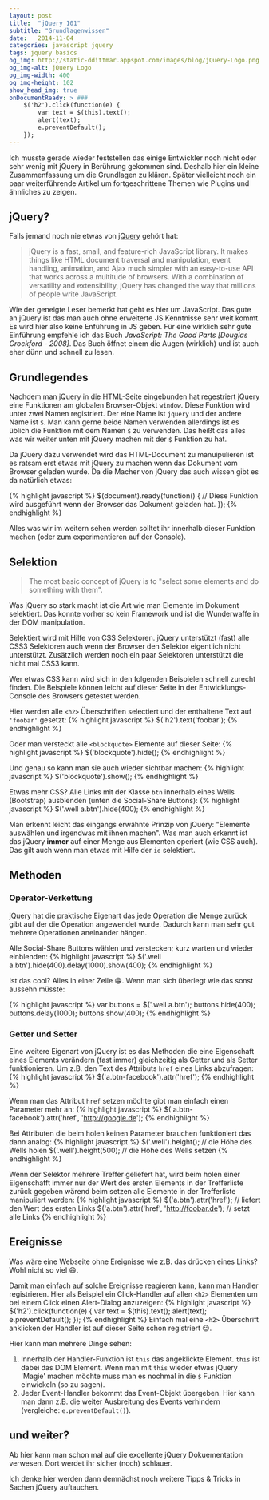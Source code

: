 ```yaml
---
layout: post
title:  "jQuery 101"
subtitle: "Grundlagenwissen"
date:   2014-11-04
categories: javascript jquery
tags: jquery basics
og_img: http://static-ddittmar.appspot.com/images/blog/jQuery-Logo.png
og_img-alt: jQuery Logo
og_img-width: 400
og_img-height: 102
show_head_img: true
onDocumentReady: > ###
    $('h2').click(function(e) {
        var text = $(this).text();
        alert(text);
        e.preventDefault();
    });
---
```

Ich musste gerade wieder feststellen das einige Entwickler noch nicht oder sehr wenig mit jQuery in Berührung gekommen sind. Deshalb hier ein kleine Zusammenfassung um die Grundlagen zu klären. Später vielleicht noch ein paar weiterführende Artikel um fortgeschrittene Themen wie Plugins und ähnliches zu zeigen.

## jQuery?

Falls jemand noch nie etwas von [jQuery](http://jquery.com/) gehört hat:

> jQuery is a fast, small, and feature-rich JavaScript library. It makes things like HTML document traversal and manipulation, event handling, animation, and Ajax much simpler with an easy-to-use API that works across a multitude of browsers. With a combination of versatility and extensibility, jQuery has changed the way that millions of people write JavaScript.

Wie der geneigte Leser bemerkt hat geht es hier um JavaScript. Das gute an jQuery ist das man auch ohne erweiterte JS Kenntnisse sehr weit kommt. Es wird hier also keine Enführung in JS geben. Für eine wirklich sehr gute Einführung empfehle ich das Buch *JavaScript: The Good Parts [Douglas Crockford - 2008]*. Das Buch öffnet einem die Augen (wirklich) und ist auch eher dünn und schnell zu lesen.

## Grundlegendes

Nachdem man jQuery in die HTML-Seite eingebunden hat regestriert jQuery eine Funktionen am globalen Browser-Objekt `window`. Diese Funktion wird unter zwei Namen registriert. Der eine Name ist `jquery` und der andere Name ist `$`. Man kann gerne beide Namen verwenden allerdings ist es üblich die Funktion mit dem Namen `$` zu verwenden. Das heißt das alles was wir weiter unten mit jQuery machen mit der `$` Funktion zu hat.

Da jQuery dazu verwendet wird das HTML-Document zu manuipulieren ist es ratsam erst etwas mit jQuery zu machen wenn das Dokument vom Browser geladen wurde. Da die Macher von jQuery das auch wissen gibt es da natürlich etwas:

{% highlight javascript %}
$(document).ready(function() {
    // Diese Funktion wird ausgeführt wenn der Browser das Dokument geladen hat.
});
{% endhighlight %}

Alles was wir im weitern sehen werden solltet ihr innerhalb dieser Funktion machen (oder zum experimentieren auf der Console).

## Selektion

> The most basic concept of jQuery is to "select some elements and do something with them".

Was jQuery so stark macht ist die Art wie man Elemente im Dokument selektiert. Das konnte vorher so kein Framework und ist die Wunderwaffe in der DOM manipulation.

Selektiert wird mit Hilfe von CSS Selektoren. jQuery unterstützt (fast) alle CSS3 Selektoren auch wenn der Browser den Selektor eigentlich nicht unterstützt. Zusätzlich werden noch ein paar Selektoren unterstützt die nicht mal CSS3 kann.

Wer etwas CSS kann wird sich in den folgenden Beispielen schnell zurecht finden. Die Beispiele können leicht auf dieser Seite in der Entwicklungs-Console des Browsers getestet werden.

Hier werden alle `<h2>` Überschriften selectiert und der enthaltene Text auf `'foobar'` gesetzt:
{% highlight javascript %}
$('h2').text('foobar');
{% endhighlight %}

Oder man versteckt alle `<blockquote>` Elemente auf dieser Seite:
{% highlight javascript %}
$('blockquote').hide();
{% endhighlight %}

Und genau so kann man sie auch wieder sichtbar machen:
{% highlight javascript %}
$('blockquote').show();
{% endhighlight %}

Etwas mehr CSS? Alle Links mit der Klasse `btn` innerhalb eines Wells (Bootstrap) ausblenden (unten die Social-Share Buttons):
{% highlight javascript %}
$('.well a.btn').hide(400);
{% endhighlight %}

Man erkennt leicht das eingangs erwähnte Prinzip von jQuery: "Elemente auswählen und irgendwas mit ihnen machen". Was man auch erkennt ist das jQuery **immer** auf einer Menge aus Elementen operiert (wie CSS auch). Das gilt auch wenn man etwas mit Hilfe der `id` selektiert.

## Methoden

### Operator-Verkettung

jQuery hat die praktische Eigenart das jede Operation die Menge zurück gibt auf der die Operation angewendet wurde. Dadurch kann man sehr gut mehrere Operationen aneinander hängen.

Alle Social-Share Buttons wählen und verstecken; kurz warten und wieder einblenden:
{% highlight javascript %}
$('.well a.btn').hide(400).delay(1000).show(400);
{% endhighlight %}

Ist das cool? Alles in einer Zeile :grin:. Wenn man sich überlegt wie das sonst aussehn müsste:

{% highlight javascript %}
var buttons = $('.well a.btn');
buttons.hide(400);
buttons.delay(1000);
buttons.show(400);
{% endhighlight %}

### Getter und Setter

Eine weitere Eigenart von jQuery ist es das Methoden die eine Eigenschaft eines Elements verändern (fast immer) gleichzeitig als Getter und als Setter funktionieren. Um z.B. den Text des Attributs `href` eines Links abzufragen:
{% highlight javascript %}
$('a.btn-facebook').attr('href');
{% endhighlight %}

Wenn man das Attribut `href` setzen möchte gibt man einfach einen Parameter mehr an:
{% highlight javascript %}
$('a.btn-facebook').attr('href', 'http://google.de');
{% endhighlight %}

Bei Attributen die beim holen keinen Parameter brauchen funktioniert das dann analog:
{% highlight javascript %}
$('.well').height(); // die Höhe des Wells holen
$('.well').height(500); // die Höhe des Wells setzen
{% endhighlight %}

Wenn der Selektor mehrere Treffer geliefert hat, wird beim holen einer Eigenschafft immer nur der Wert des ersten Elements in der Trefferliste zurück gegeben wärend beim setzen alle Elemente in der Trefferliste manipuliert werden:
{% highlight javascript %}
$('a.btn').attr('href'); // liefert den Wert des ersten Links
$('a.btn').attr('href', 'http://foobar.de'); // setzt alle Links
{% endhighlight %}

## Ereignisse

Was wäre eine Webseite ohne Ereignisse wie z.B. das drücken eines Links? Wohl nicht so viel :smile:.

Damit man einfach auf solche Ereignisse reagieren kann, kann man Handler registrieren. Hier als Beispiel ein Click-Handler auf allen `<h2>` Elementen um bei einem Click einen Alert-Dialog anzuzeigen:
{% highlight javascript %}
$('h2').click(function(e) {
    var text = $(this).text();
    alert(text);
    e.preventDefault();
});
{% endhighlight %}
Einfach mal eine `<h2>` Überschrift anklicken der Handler ist auf dieser Seite schon registriert :wink:.

Hier kann man mehrere Dinge sehen:

1. Innerhalb der Handler-Funktion ist `this` das angeklickte Element. `this` ist dabei das DOM Element. Wenn man mit `this` wieder etwas jQuery 'Magie' machen möchte muss man es nochmal in die `$` Funktion einwickeln (so zu sagen).
2. Jeder Event-Handler bekommt das Event-Objekt übergeben. Hier kann man dann z.B. die weiter Ausbreitung des Events verhindern (vergleiche: `e.preventDefault()`).

## und weiter?

Ab hier kann man schon mal auf die excellente jQuery Dokuementation verwesen. Dort werdet ihr sicher (noch) schlauer.

Ich denke hier werden dann demnächst noch weitere Tipps & Tricks in Sachen jQuery auftauchen.
